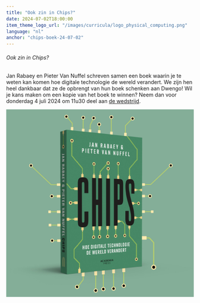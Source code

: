 ```yaml
---
title: "Ook zin in Chips?"
date: 2024-07-02T18:00:00
item_theme_logo_url: "/images/curricula/logo_physical_computing.png"
language: "nl"
anchor: "chips-boek-24-07-02"
---
```

###### Ook zin in Chips?

Jan Rabaey en Pieter Van Nuffel schreven samen een boek waarin je te weten kan komen hoe digitale technologie de wereld verandert. We zijn hen heel dankbaar dat ze de opbrengt van hun boek schenken aan Dwengo! Wil je kans maken om een kopie van het boek te winnen? Neem dan voor donderdag 4 juli 2024 om 11u30 deel aan [de wedstrijd](https://hetinnovatiedistrict.substack.com/p/het-innovatiedistrict-editie-83#%C2%A7wedstrijd).

![Chips cover](/images/news/chips.jpg)